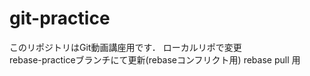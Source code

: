 # git-practice
このリポジトリはGit動画講座用です．
ローカルリポで変更  
rebase-practiceブランチにて更新(rebaseコンフリクト用)
rebase pull 用
